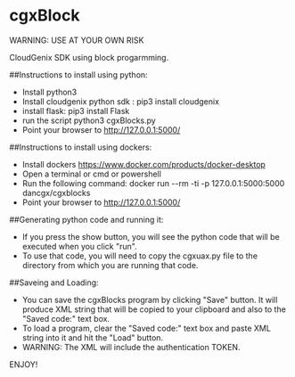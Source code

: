 # cgxBlock

WARNING: USE AT YOUR OWN RISK

CloudGenix SDK using block progarmming.

##Instructions to install using python:

* Install python3
* Install cloudgenix python sdk : pip3 install cloudgenix
* install flask: pip3 install Flask
* run the script python3 cgxBlocks.py
* Point your browser to http://127.0.0.1:5000/


##Instructions to install using dockers:

* Install dockers https://www.docker.com/products/docker-desktop
* Open a terminal or cmd or powershell
* Run the following command: docker run --rm -ti -p 127.0.0.1:5000:5000 dancgx/cgxblocks
* Point your browser to http://127.0.0.1:5000/


##Generating python code and running it:
* If you press the show button, you will see the python code that will be executed when you click "run".
* To use that code, you will need to copy the cgxuax.py file to the directory from which you are running that code.

##Saveing and Loading:
* You can save the cgxBlocks program by clicking "Save" button. It will produce XML string that will be copied to your clipboard and also to the "Saved code:" text box.
* To load a program, clear the "Saved code:" text box and paste XML string into it and hit the "Load" button.
* WARNING: The XML will include the authentication TOKEN.

ENJOY!
